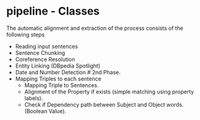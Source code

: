# pipeline - Classes

The automatic alignment and extraction of the process consists of the following steps

* Reading input sentences
* Sentence Chunking
* Coreference Resolution
* Entity Linking (DBpedia Spotlight)
* Date and Number Detection  # 2nd Phase.
* Mapping Triples to each sentence
    - Mapping Triple to Sentences.
    - Alignment of the Property if exists (simple matching using property labels).
    - Check if Dependency path between Subject and Object words. (Boolean Value).